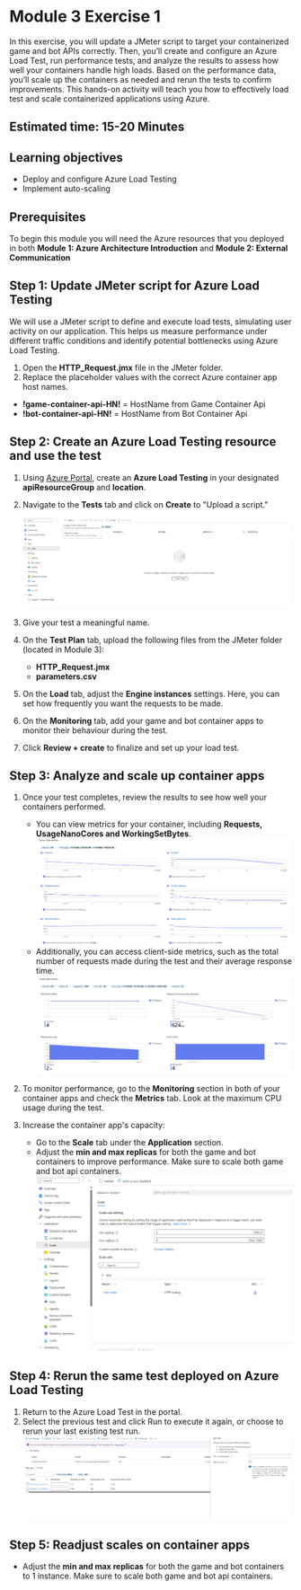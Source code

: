 # Module 3 Exercise 1

In this exercise, you will update a JMeter script to target your containerized game and bot APIs correctly. Then, you’ll create and configure an Azure Load Test, run performance tests, and analyze the results to assess how well your containers handle high loads. Based on the performance data, you’ll scale up the containers as needed and rerun the tests to confirm improvements. This hands-on activity will teach you how to effectively load test and scale containerized applications using Azure.

## Estimated time: 15-20 Minutes

## Learning objectives

- Deploy and configure Azure Load Testing
- Implement auto-scaling

## Prerequisites

To begin this module you will need the Azure resources that you deployed in both **Module 1: Azure Architecture Introduction** and **Module 2: External Communication**

## Step 1: Update JMeter script for Azure Load Testing

We will use a JMeter script to define and execute load tests, simulating user activity on our application. This helps us measure performance under different traffic conditions and identify potential bottlenecks using Azure Load Testing.

 1. Open the **HTTP_Request.jmx** file in the JMeter folder.
 2. Replace the placeholder values with the correct Azure container app host names.

- **!game-container-api-HN!** = HostName from Game Container Api
- **!bot-container-api-HN!** = HostName from Bot Container Api

## Step 2: Create an Azure Load Testing resource and use the test

1. Using [Azure Portal](https://portal.azure.com/), create an **Azure Load Testing** in your designated **apiResourceGroup** and **location**.
2. Navigate to the **Tests** tab and click on **Create** to "Upload a script."

   ![Azure Load Tests - tests](../module-3-scaling-strategies/images/image1.png)

3. Give your test a meaningful name.
4. On the **Test Plan** tab, upload the following files from the JMeter folder (located in Module 3):

   - **HTTP_Request.jmx**
   - **parameters.csv**

5. On the **Load** tab, adjust the **Engine instances** settings. Here, you can set how frequently you want the requests to be made.
6. On the **Monitoring** tab, add your game and bot container apps to monitor their behaviour during the test.
7. Click **Review + create** to finalize and set up your load test.

## Step 3: Analyze and scale up container apps

1. Once your test completes, review the results to see how well your containers performed.
   - You can view metrics for your container, including **Requests, UsageNanoCores and WorkingSetBytes**.
   ![Test results](../module-3-scaling-strategies/images/image4.png)
   - Additionally, you can access client-side metrics, such as the total number of requests made during the test and their average response time.
   ![Client side metrics](../module-3-scaling-strategies/images/image5.png)

2. To monitor performance, go to the **Monitoring** section in both of your container apps and check the **Metrics** tab. Look at the maximum CPU usage during the test.
3. Increase the container app's capacity:
   - Go to the **Scale** tab under the **Application** section.
   - Adjust the **min and max replicas** for both the game and bot containers to improve performance. Make sure to scale both game and bot api containers.
   ![Min and max replica count](../module-3-scaling-strategies/images/image2.png)

## Step 4: Rerun the same test deployed on Azure Load Testing

1. Return to the Azure Load Test in the portal.
2. Select the previous test and click Run to execute it again, or choose to rerun your last existing test run.
   ![Azure load test rerun](../module-3-scaling-strategies/images/image3.png)

## Step 5: Readjust scales on container apps

- Adjust the **min and max replicas** for both the game and bot containers to 1 instance. Make sure to scale both game and bot api containers.
